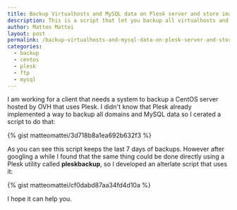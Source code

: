 ```yaml
---
title: Backup Virtualhosts and MySQL data on Plesk server and store images in a remote FTP server
description: This is a script that let you backup all virtualhosts and mysql data on remote server via FTP keeping last 7 days.
author: Matteo Mattei
layout: post
permalink: /backup-virtualhosts-and-mysql-data-on-plesk-server-and-store-images-in-a-remote-ftp-server/
categories:
  - backup
  - centos
  - plesk
  - ftp
  - mysql
---
```


I am working for a client that needs a system to backup a CentOS server hosted by OVH that uses Plesk. I didn't know that Plesk already implemented a way to backup all domains and MySQL data so I cerated a script to do that:

{% gist matteomattei/3d718b8a1ea692b632f3 %}

As you can see this script keeps the last 7 days of backups.
However after googling a while I found that the same thing could be done directly using a Plesk utility called **pleskbackup**, so I developed an alterlate script that uses it:

{% gist matteomattei/cf0dabd87aa34fd4d10a %}

I hope it can help you.
